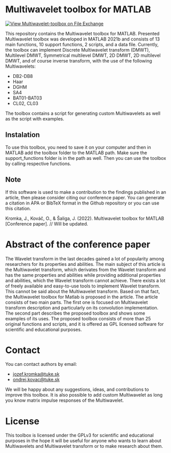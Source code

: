 # Multiwavelet toolbox for MATLAB

[![View Multiwavelet-toolbox on File Exchange](https://www.mathworks.com/matlabcentral/images/matlab-file-exchange.svg)](https://www.mathworks.com/matlabcentral/fileexchange/105890-multiwavelet-toolbox)

This repository contains the Multiwavelet toolbox for MATLAB. Presented Multiwavelet toolbox was developed in MATLAB 2021b and consists of 13 main functions, 10 support functions, 2 scripts, and a data file. Currently, the toolbox can implement Discrete Multiwavelet transform (DMWT), Multilevel DMWT, Symmetrical multilevel DMWT, 2D DMWT, 2D multilevel DMWT, and of course inverse transform, with the use of the following Multiwavelets:
- DB2-DB8
- Haar
- DGHM
- SA4
- BAT01-BAT03
- CL02, CL03

The toolbox contains a script for generating custom Multiwavelets as well as the script with examples.  

## Instalation

To use this toolbox, you need to save it on your computer and then in MATLAB add the toolbox folder to the MATLAB path. Make sure the support_functions folder is in the path as well. Then you can use the toolbox by calling respective functions.

## Note

If this software is used to make a contribution to the findings
published in an article, then please consider citing our conference
paper. You can generate a citation in APA or BibTeX format in the Github repository or you can use this citation.  

Kromka, J., Kováč, O., & Šaliga, J. (2022). Multiwavelet toolbox for MATLAB [Conference paper]. // Will be updated. 

# Abstract of the conference paper

The Wavelet transform in the last decades gained a lot of popularity among researchers for its properties and abilities. The main subject of this article is the Multiwavelet transform, which derivates from the Wavelet transform and has the same properties and abilities while providing additional properties and abilities, which the Wavelet transform cannot achieve. There exists a lot of freely available and easy-to-use tools to implement Wavelet transform. This cannot be said about the Multiwavelet transform. Based on that fact, the Multiwavelet toolbox for Matlab is proposed in the article. The article consists of two main parts. The first one is focused on Multiwavelet transform description and particularly on its convolution implementation.  The second part describes the proposed toolbox and shows some examples of its uses. The proposed toolbox consists of more than 25 original functions and scripts, and it is offered as GPL licensed software for scientific and educational purposes.

# Contact

You can contact authors by email:  
- jozef.kromka@tuke.sk  
- ondrej.kovac@tuke.sk  
  
We will be happy about any suggestions, ideas, and contributions to improve this toolbox. It is also possible to add custom Multiwavelet as long you know matrix impulse responses of the Multiwavelet.

# License
This toolbox is licensed under the GPLv3 for scientific and educational purposes in the hope it will be useful for anyone who wants to learn about Multiwavelets and Multiwavelet transform or to make research about them.  
